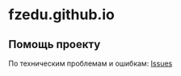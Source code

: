 ---
---
# fzedu.github.io


## Помощь проекту

По техническим проблемам и ошибкам: [Issues](https://github.com/fzedu/fzedu.github.io/issues)
